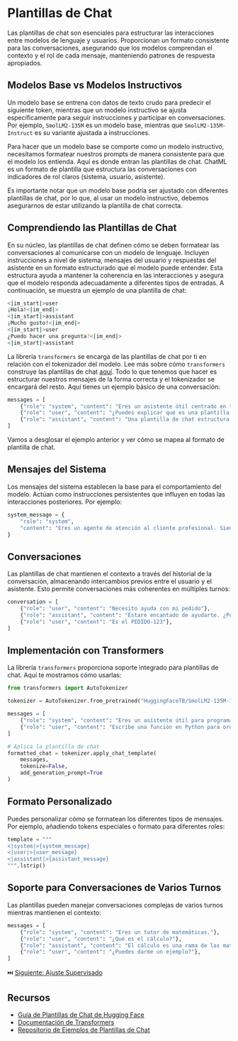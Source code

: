 # Plantillas de Chat

Las plantillas de chat son esenciales para estructurar las interacciones entre modelos de lenguaje y usuarios. Proporcionan un formato consistente para las conversaciones, asegurando que los modelos comprendan el contexto y el rol de cada mensaje, manteniendo patrones de respuesta apropiados.

## Modelos Base vs Modelos Instructivos

Un modelo base se entrena con datos de texto crudo para predecir el siguiente token, mientras que un modelo instructivo se ajusta específicamente para seguir instrucciones y participar en conversaciones. Por ejemplo, `SmolLM2-135M` es un modelo base, mientras que `SmolLM2-135M-Instruct` es su variante ajustada a instrucciones.

Para hacer que un modelo base se comporte como un modelo instructivo, necesitamos formatear nuestros prompts de manera consistente para que el modelo los entienda. Aquí es donde entran las plantillas de chat. ChatML es un formato de plantilla que estructura las conversaciones con indicadores de rol claros (sistema, usuario, asistente).

Es importante notar que un modelo base podría ser ajustado con diferentes plantillas de chat, por lo que, al usar un modelo instructivo, debemos asegurarnos de estar utilizando la plantilla de chat correcta.

## Comprendiendo las Plantillas de Chat

En su núcleo, las plantillas de chat definen cómo se deben formatear las conversaciones al comunicarse con un modelo de lenguaje. Incluyen instrucciones a nivel de sistema, mensajes del usuario y respuestas del asistente en un formato estructurado que el modelo puede entender. Esta estructura ayuda a mantener la coherencia en las interacciones y asegura que el modelo responda adecuadamente a diferentes tipos de entradas. A continuación, se muestra un ejemplo de una plantilla de chat:

```sh
<|im_start|>user
¡Hola!<|im_end|>
<|im_start|>assistant
¡Mucho gusto!<|im_end|>
<|im_start|>user
¿Puedo hacer una pregunta?<|im_end|>
<|im_start|>assistant
``` 

La librería `transformers` se encarga de las plantillas de chat por ti en relación con el tokenizador del modelo. Lee más sobre cómo `transformers` construye las plantillas de chat [aquí](https://huggingface.co/docs/transformers/en/chat_templating#how-do-i-use-chat-templates). Todo lo que tenemos que hacer es estructurar nuestros mensajes de la forma correcta y el tokenizador se encargará del resto. Aquí tienes un ejemplo básico de una conversación:

```python
messages = [
    {"role": "system", "content": "Eres un asistente útil centrado en temas técnicos."},
    {"role": "user", "content": "¿Puedes explicar qué es una plantilla de chat?"},
    {"role": "assistant", "content": "Una plantilla de chat estructura las conversaciones entre los usuarios y los modelos de IA..."}
]
```

Vamos a desglosar el ejemplo anterior y ver cómo se mapea al formato de plantilla de chat.

## Mensajes del Sistema

Los mensajes del sistema establecen la base para el comportamiento del modelo. Actúan como instrucciones persistentes que influyen en todas las interacciones posteriores. Por ejemplo:

```python
system_message = {
    "role": "system",
    "content": "Eres un agente de atención al cliente profesional. Siempre sé educado, claro y útil."
}
```

## Conversaciones

Las plantillas de chat mantienen el contexto a través del historial de la conversación, almacenando intercambios previos entre el usuario y el asistente. Esto permite conversaciones más coherentes en múltiples turnos:

```python
conversation = [
    {"role": "user", "content": "Necesito ayuda con mi pedido"},
    {"role": "assistant", "content": "Estaré encantado de ayudarte. ¿Podrías proporcionarme tu número de pedido?"},
    {"role": "user", "content": "Es el PEDIDO-123"},
]
```

## Implementación con Transformers

La librería `transformers` proporciona soporte integrado para plantillas de chat. Aquí te mostramos cómo usarlas:

```python
from transformers import AutoTokenizer

tokenizer = AutoTokenizer.from_pretrained("HuggingFaceTB/SmolLM2-135M-Instruct")

messages = [
    {"role": "system", "content": "Eres un asistente útil para programación."},
    {"role": "user", "content": "Escribe una función en Python para ordenar una lista"},
]

# Aplica la plantilla de chat
formatted_chat = tokenizer.apply_chat_template(
    messages,
    tokenize=False,
    add_generation_prompt=True
)
```

## Formato Personalizado

Puedes personalizar cómo se formatean los diferentes tipos de mensajes. Por ejemplo, añadiendo tokens especiales o formato para diferentes roles:

```python
template = """
<|system|>{system_message}
<|user|>{user_message}
<|assistant|>{assistant_message}
""".lstrip()
```

## Soporte para Conversaciones de Varios Turnos

Las plantillas pueden manejar conversaciones complejas de varios turnos mientras mantienen el contexto:

```python
messages = [
    {"role": "system", "content": "Eres un tutor de matemáticas."},
    {"role": "user", "content": "¿Qué es el cálculo?"},
    {"role": "assistant", "content": "El cálculo es una rama de las matemáticas..."},
    {"role": "user", "content": "¿Puedes darme un ejemplo?"},
]
```

⏭️ [Siguiente: Ajuste Supervisado](./supervised_fine_tuning.md)

## Recursos

- [Guía de Plantillas de Chat de Hugging Face](https://huggingface.co/docs/transformers/main/en/chat_templating)
- [Documentación de Transformers](https://huggingface.co/docs/transformers)
- [Repositorio de Ejemplos de Plantillas de Chat](https://github.com/chujiezheng/chat_templates)
```